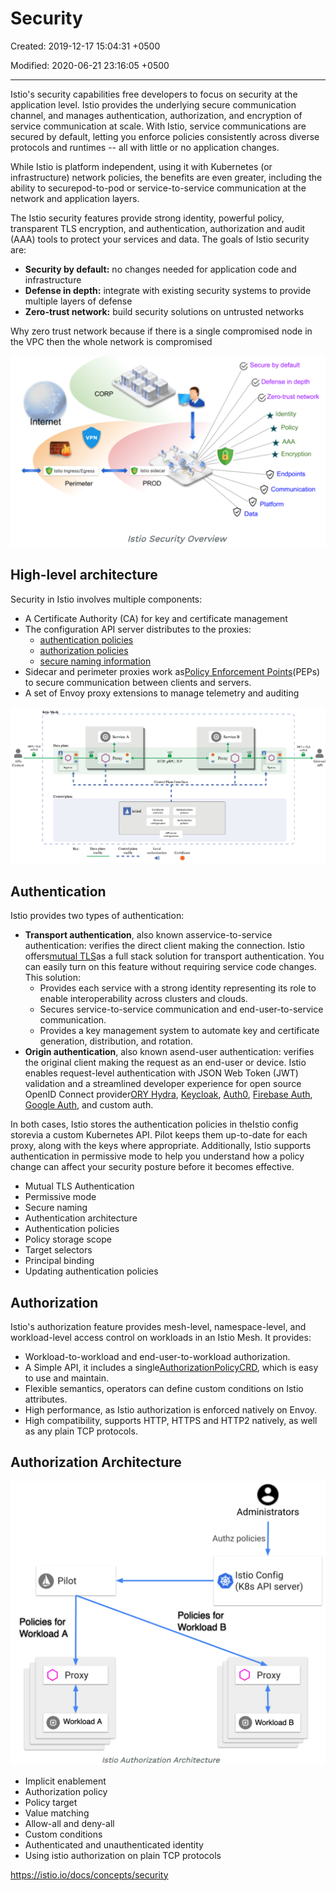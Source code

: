 # Security

Created: 2019-12-17 15:04:31 +0500

Modified: 2020-06-21 23:16:05 +0500

---

Istio's security capabilities free developers to focus on security at the application level. Istio provides the underlying secure communication channel, and manages authentication, authorization, and encryption of service communication at scale. With Istio, service communications are secured by default, letting you enforce policies consistently across diverse protocols and runtimes -- all with little or no application changes.

While Istio is platform independent, using it with Kubernetes (or infrastructure) network policies, the benefits are even greater, including the ability to securepod-to-pod or service-to-service communication at the network and application layers.

The Istio security features provide strong identity, powerful policy, transparent TLS encryption, and authentication, authorization and audit (AAA) tools to protect your services and data. The goals of Istio security are:

- **Security by default:** no changes needed for application code and infrastructure
- **Defense in depth:** integrate with existing security systems to provide multiple layers of defense
- **Zero-trust network:** build security solutions on untrusted networks

Why zero trust network because if there is a single compromised node in the VPC then the whole network is compromised

![CORP internet VPN Istio Ingress/Egress Perimeter Istio sidecar PROD Istio Security Overview Secure by default Defense in depth Zero-trust network Identity Policy Encryption Endpoints Communication Platform Data ](../../../media/DevOps-Monitoring-Security-image1.png)

## High-level architecture

Security in Istio involves multiple components:

- A Certificate Authority (CA) for key and certificate management
- The configuration API server distributes to the proxies:
  - [authentication policies](https://istio.io/docs/concepts/security/#authentication-policies)
  - [authorization policies](https://istio.io/docs/concepts/security/#authorization-policies)
  - [secure naming information](https://istio.io/docs/concepts/security/#secure-naming)
- Sidecar and perimeter proxies work as[Policy Enforcement Points](https://www.jerichosystems.com/technology/glossaryterms/policy_enforcement_point.html)(PEPs) to secure communication between clients and servers.
- A set of Envoy proxy extensions to manage telemetry and auditing

![image](../../../media/DevOps-Monitoring-Security-image2.png)

## Authentication

Istio provides two types of authentication:

- **Transport authentication**, also known asservice-to-service authentication: verifies the direct client making the connection. Istio offers[mutual TLS](https://en.wikipedia.org/wiki/Mutual_authentication)as a full stack solution for transport authentication. You can easily turn on this feature without requiring service code changes. This solution:
  - Provides each service with a strong identity representing its role to enable interoperability across clusters and clouds.
  - Secures service-to-service communication and end-user-to-service communication.
  - Provides a key management system to automate key and certificate generation, distribution, and rotation.
- **Origin authentication**, also known asend-user authentication: verifies the original client making the request as an end-user or device. Istio enables request-level authentication with JSON Web Token (JWT) validation and a streamlined developer experience for open source OpenID Connect provider[ORY Hydra](https://www.ory.sh/), [Keycloak](https://www.keycloak.org/), [Auth0](https://auth0.com/), [Firebase Auth](https://firebase.google.com/docs/auth/), [Google Auth](https://developers.google.com/identity/protocols/OpenIDConnect), and custom auth.

In both cases, Istio stores the authentication policies in theIstio config storevia a custom Kubernetes API. Pilot keeps them up-to-date for each proxy, along with the keys where appropriate. Additionally, Istio supports authentication in permissive mode to help you understand how a policy change can affect your security posture before it becomes effective.

- Mutual TLS Authentication
- Permissive mode
- Secure naming
- Authentication architecture
- Authentication policies
- Policy storage scope
- Target selectors
- Principal binding
- Updating authentication policies

## Authorization

Istio's authorization feature provides mesh-level, namespace-level, and workload-level access control on workloads in an Istio Mesh. It provides:

- Workload-to-workload and end-user-to-workload authorization.
- A Simple API, it includes a single[AuthorizationPolicyCRD](https://istio.io/docs/reference/config/security/authorization-policy/), which is easy to use and maintain.
- Flexible semantics, operators can define custom conditions on Istio attributes.
- High performance, as Istio authorization is enforced natively on Envoy.
- High compatibility, supports HTTP, HTTPS and HTTP2 natively, as well as any plain TCP protocols.

## Authorization Architecture

![Pilot Policies for Workload A O Proxy Workload A Administrators Authz policies Istio Config (K8s API server) Policies for Workload B O Proxy Workload B Istio Authorization Architecture ](../../../media/DevOps-Monitoring-Security-image3.png)

- Implicit enablement
- Authorization policy
- Policy target
- Value matching
- Allow-all and deny-all
- Custom conditions
- Authenticated and unauthenticated identity
- Using istio authorization on plain TCP protocols

<https://istio.io/docs/concepts/security>
